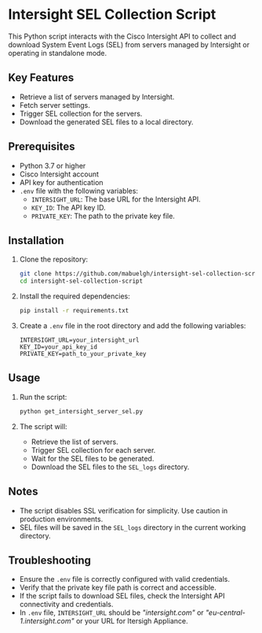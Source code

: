 # Intersight SEL Collection Script

This Python script interacts with the Cisco Intersight API to collect and download System Event Logs (SEL) from servers managed by Intersight or operating in standalone mode.

## Key Features

- Retrieve a list of servers managed by Intersight.
- Fetch server settings.
- Trigger SEL collection for the servers.
- Download the generated SEL files to a local directory.

## Prerequisites

- Python 3.7 or higher
- Cisco Intersight account
- API key for authentication
- `.env` file with the following variables:
  - `INTERSIGHT_URL`: The base URL for the Intersight API.
  - `KEY_ID`: The API key ID.
  - `PRIVATE_KEY`: The path to the private key file.

## Installation

1. Clone the repository:
    ```bash
    git clone https://github.com/mabuelgh/intersight-sel-collection-script.git
    cd intersight-sel-collection-script
    ```

2. Install the required dependencies:
    ```bash
    pip install -r requirements.txt
    ```

3. Create a `.env` file in the root directory and add the following variables:
    ```env
    INTERSIGHT_URL=your_intersight_url
    KEY_ID=your_api_key_id
    PRIVATE_KEY=path_to_your_private_key
    ```

## Usage

1. Run the script:
    ```bash
    python get_intersight_server_sel.py
    ```

2. The script will:
   - Retrieve the list of servers.
   - Trigger SEL collection for each server.
   - Wait for the SEL files to be generated.
   - Download the SEL files to the `SEL_logs` directory.

## Notes

- The script disables SSL verification for simplicity. Use caution in production environments.
- SEL files will be saved in the `SEL_logs` directory in the current working directory.

## Troubleshooting

- Ensure the `.env` file is correctly configured with valid credentials.
- Verify that the private key file path is correct and accessible.
- If the script fails to download SEL files, check the Intersight API connectivity and credentials.
- In `.env` file, `INTERSIGHT_URL` should be *"intersight.com"* or *"eu-central-1.intersight.com"* or your URL for Itersigh Appliance.